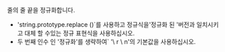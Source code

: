 줄의 줄 끝을 정규화합니다.

- 'string.prototype.replace ()`를 사용하고 정규식을'정규화 된 '버전과 일치시키고 대체 할 수있는 정규 표현식을 사용하십시오.
- 두 번째 인수 인 '정규화'를 생략하여` '\ r \ n'의 기본값을 사용하십시오.